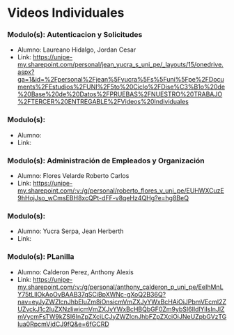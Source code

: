 # Videos Individuales
### Modulo(s): Autenticacion y Solicitudes
- Alumno: Laureano Hidalgo, Jordan Cesar
- Link: https://unipe-my.sharepoint.com/personal/jean_yucra_s_uni_pe/_layouts/15/onedrive.aspx?ga=1&id=%2Fpersonal%2Fjean%5Fyucra%5Fs%5Funi%5Fpe%2FDocuments%2FEstudios%2FUNI%2F5to%20Ciclo%2FDise%C3%B1o%20de%20Base%20de%20Datos%2FPRUEBAS%2FNUESTRO%20TRABAJO%2FTERCER%20ENTREGABLE%2FVideos%20Individuales
### Modulo(s):
- Alumno:
- Link:
### Modulo(s): Administración de Empleados y Organización
- Alumno: Flores Velarde Roberto Carlos
- Link: https://unipe-my.sharepoint.com/:v:/g/personal/roberto_flores_v_uni_pe/EUHWXCuzE9hHojJso_wCmsEBH8xcQPt-dFF-v8qeHz4QHg?e=hg8BeQ
### Modulo(s):
- Alumno: Yucra Serpa, Jean Herberth
- Link: 
### Modulo(s): PLanilla
- Alumno: Calderon Perez, Anthony Alexis
- Link: https://unipe-my.sharepoint.com/:v:/g/personal/anthony_calderon_p_uni_pe/EeIhMnLY75tLllOkAoOvBAAB37qSCiBpXWNc-gXoQ2B36Q?nav=eyJyZWZlcnJhbEluZm8iOnsicmVmZXJyYWxBcHAiOiJPbmVEcml2ZUZvckJ1c2luZXNzIiwicmVmZXJyYWxBcHBQbGF0Zm9ybSI6IldlYiIsInJlZmVycmFsTW9kZSI6InZpZXciLCJyZWZlcnJhbFZpZXciOiJNeUZpbGVzTGlua0RpcmVjdCJ9fQ&e=6fGCRD
